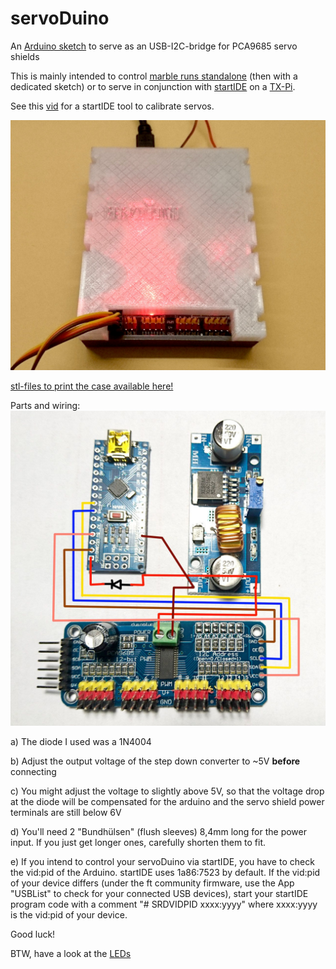 # servoDuino
An [Arduino sketch](https://github.com/PeterDHabermehl/servoDuino/raw/master/servoDuino/servoDuino.ino) to serve as an USB-I2C-bridge for PCA9685 servo shields

This is mainly intended to control [marble runs standalone](https://www.youtube.com/watch?v=XlLrBHuRTXs) (then with a dedicated sketch) or to serve in conjunction with [startIDE](https://github.com/PeterDHabermehl/startIDE) on a [TX-Pi](https://github.com/harbaum/tx-pi).

See this [vid](https://www.youtube.com/watch?v=aEfqSiFy-tU) for a startIDE tool to calibrate servos.

![servoDuino](https://github.com/PeterDHabermehl/servoDuino/blob/master/Bilder/DSC_1339.JPG)

[stl-files to print the case available here!](https://github.com/PeterDHabermehl/servoDuino/tree/master/stl)

Parts and wiring:
![wiring](https://github.com/PeterDHabermehl/servoDuino/blob/master/Bilder/DSC_1334_Wiring.jpg)


a) The diode I used was a 1N4004


b) Adjust the output voltage of the step down converter to ~5V **before** connecting


c) You might adjust the voltage to slightly above 5V, so that the voltage drop at the diode will be compensated for the arduino and the servo shield power terminals are still below 6V


d) You'll need 2 "Bundhülsen" (flush sleeves) 8,4mm long for the power input. If you just get longer ones, carefully shorten them to fit.

e) If you intend to control your servoDuino via startIDE, you have to check the vid:pid of the Arduino. startIDE uses 1a86:7523 by default. If the vid:pid of your device differs (under the ft community firmware, use the App "USBList" to check for your connected USB devices), start your startIDE program code with a comment "# SRDVIDPID xxxx:yyyy" where xxxx:yyyy is the vid:pid of your device.

Good luck!

BTW, have a look at the [LEDs](https://github.com/PeterDHabermehl/servoDuino/blob/master/Doku/LEDs.pdf)



